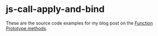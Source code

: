 # js-call-apply-and-bind

These are the source code examples for my blog post on the [Function Prototype methods](https://dustinpfister.github.io/2017/09/21/js-call-apply-and-bind/).


